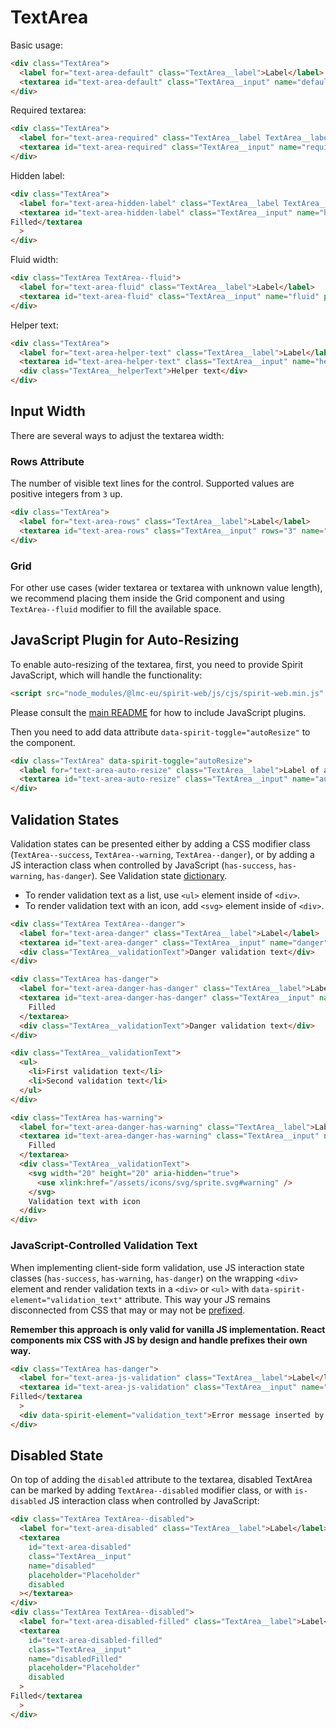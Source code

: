 # TextArea

Basic usage:

```html
<div class="TextArea">
  <label for="text-area-default" class="TextArea__label">Label</label>
  <textarea id="text-area-default" class="TextArea__input" name="default" placeholder="Placeholder"></textarea>
</div>
```

Required textarea:

```html
<div class="TextArea">
  <label for="text-area-required" class="TextArea__label TextArea__label--required">Label</label>
  <textarea id="text-area-required" class="TextArea__input" name="required" placeholder="Placeholder"></textarea>
</div>
```

Hidden label:

```html
<div class="TextArea">
  <label for="text-area-hidden-label" class="TextArea__label TextArea__label--hidden">Hidden Label</label>
  <textarea id="text-area-hidden-label" class="TextArea__input" name="hiddenLabel" placeholder="Placeholder">
Filled</textarea
  >
</div>
```

Fluid width:

```html
<div class="TextArea TextArea--fluid">
  <label for="text-area-fluid" class="TextArea__label">Label</label>
  <textarea id="text-area-fluid" class="TextArea__input" name="fluid" placeholder="Placeholder"></textarea>
</div>
```

Helper text:

```html
<div class="TextArea">
  <label for="text-area-helper-text" class="TextArea__label">Label</label>
  <textarea id="text-area-helper-text" class="TextArea__input" name="helperText" placeholder="Placeholder"></textarea>
  <div class="TextArea__helperText">Helper text</div>
</div>
```

## Input Width

There are several ways to adjust the textarea width:

### Rows Attribute

The number of visible text lines for the control. Supported values are positive integers from `3` up.

```html
<div class="TextArea">
  <label for="text-area-rows" class="TextArea__label">Label</label>
  <textarea id="text-area-rows" class="TextArea__input" rows="3" name="rows"></textarea>
</div>
```

### Grid

For other use cases (wider textarea or textarea with unknown value length), we
recommend placing them inside the Grid component and using `TextArea--fluid`
modifier to fill the available space.

## JavaScript Plugin for Auto-Resizing

To enable auto-resizing of the textarea, first, you need to provide Spirit JavaScript,
which will handle the functionality:

```html
<script src="node_modules/@lmc-eu/spirit-web/js/cjs/spirit-web.min.js" async></script>
```

Please consult the [main README][web-readme] for how to include JavaScript
plugins.

Then you need to add data attribute `data-spirit-toggle="autoResize"` to the component.

```html
<div class="TextArea" data-spirit-toggle="autoResize">
  <label for="text-area-auto-resize" class="TextArea__label">Label of auto-resizing TextArea</label>
  <textarea id="text-area-auto-resize" class="TextArea__input" name="autoResize"></textarea>
</div>
```

## Validation States

Validation states can be presented either by adding a CSS modifier class
(`TextArea--success`, `TextArea--warning`, `TextArea--danger`), or by adding
a JS interaction class when controlled by JavaScript (`has-success`,
`has-warning`, `has-danger`). See Validation state [dictionary][dictionary-validation].

- To render validation text as a list, use `<ul>` element inside of `<div>`.
- To render validation text with an icon, add `<svg>` element inside of `<div>`.

```html
<div class="TextArea TextArea--danger">
  <label for="text-area-danger" class="TextArea__label">Label</label>
  <textarea id="text-area-danger" class="TextArea__input" name="danger" placeholder="Placeholder">Filled</textarea>
  <div class="TextArea__validationText">Danger validation text</div>
</div>

<div class="TextArea has-danger">
  <label for="text-area-danger-has-danger" class="TextArea__label">Label</label>
  <textarea id="text-area-danger-has-danger" class="TextArea__input" name="hasDanger" placeholder="Placeholder">
    Filled
  </textarea>
  <div class="TextArea__validationText">Danger validation text</div>
</div>

<div class="TextArea__validationText">
  <ul>
    <li>First validation text</li>
    <li>Second validation text</li>
  </ul>
</div>

<div class="TextArea has-warning">
  <label for="text-area-danger-has-warning" class="TextArea__label">Label</label>
  <textarea id="text-area-danger-has-warning" class="TextArea__input" name="hasDanger" placeholder="Placeholder">
    Filled
  </textarea>
  <div class="TextArea__validationText">
    <svg width="20" height="20" aria-hidden="true">
      <use xlink:href="/assets/icons/svg/sprite.svg#warning" />
    </svg>
    Validation text with icon
  </div>
</div>
```

### JavaScript-Controlled Validation Text

When implementing client-side form validation, use JS interaction state classes
(`has-success`, `has-warning`, `has-danger`) on the wrapping `<div>` element and
render validation texts in a `<div>` or `<ul>` with `data-spirit-element="validation_text"`
attribute. This way your JS remains disconnected from CSS that may or may not be
[prefixed][prefixed].

**Remember this approach is only valid for vanilla JS implementation. React
components mix CSS with JS by design and handle prefixes their own way.**

```html
<div class="TextArea has-danger">
  <label for="text-area-js-validation" class="TextArea__label">Label</label>
  <textarea id="text-area-js-validation" class="TextArea__input" name="jsValidation" placeholder="Placeholder">
Filled</textarea
  >
  <div data-spirit-element="validation_text">Error message inserted by JS</div>
</div>
```

## Disabled State

On top of adding the `disabled` attribute to the textarea, disabled TextArea can
be marked by adding `TextArea--disabled` modifier class, or with `is-disabled`
JS interaction class when controlled by JavaScript:

```html
<div class="TextArea TextArea--disabled">
  <label for="text-area-disabled" class="TextArea__label">Label</label>
  <textarea
    id="text-area-disabled"
    class="TextArea__input"
    name="disabled"
    placeholder="Placeholder"
    disabled
  ></textarea>
</div>
<div class="TextArea TextArea--disabled">
  <label for="text-area-disabled-filled" class="TextArea__label">Label</label>
  <textarea
    id="text-area-disabled-filled"
    class="TextArea__input"
    name="disabledFilled"
    placeholder="Placeholder"
    disabled
  >
Filled</textarea
  >
</div>
```

[web-readme]: https://github.com/lmc-eu/spirit-design-system/blob/main/packages/web/README.md
[prefixed]: https://github.com/lmc-eu/spirit-design-system/blob/main/packages/web/README.md#prefixing-css-class-names
[dictionary-validation]: https://github.com/lmc-eu/spirit-design-system/blob/main/docs/DICTIONARIES.md#validation
